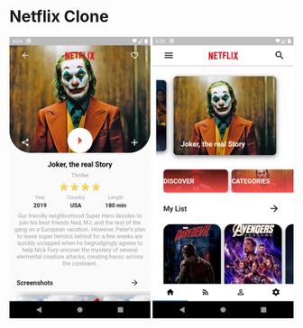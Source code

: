 # Netflix Clone

<img src="netflix/assets/images/screen1.png" width="250"> <img src="netflix/assets/images/screen2.png" width="250">


